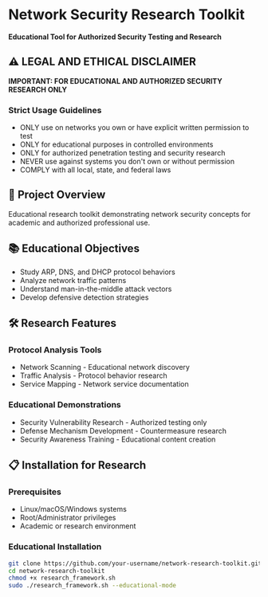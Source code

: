 # Network Security Research Toolkit
**Educational Tool for Authorized Security Testing and Research**

## ⚠️ LEGAL AND ETHICAL DISCLAIMER
**IMPORTANT: FOR EDUCATIONAL AND AUTHORIZED SECURITY RESEARCH ONLY**

### Strict Usage Guidelines
- ONLY use on networks you own or have explicit written permission to test
- ONLY for educational purposes in controlled environments
- ONLY for authorized penetration testing and security research
- NEVER use against systems you don't own or without permission
- COMPLY with all local, state, and federal laws

## 🎯 Project Overview
Educational research toolkit demonstrating network security concepts for academic and authorized professional use.

## 📚 Educational Objectives
- Study ARP, DNS, and DHCP protocol behaviors
- Analyze network traffic patterns
- Understand man-in-the-middle attack vectors
- Develop defensive detection strategies

## 🛠️ Research Features
### Protocol Analysis Tools
- Network Scanning - Educational network discovery
- Traffic Analysis - Protocol behavior research
- Service Mapping - Network service documentation

### Educational Demonstrations
- Security Vulnerability Research - Authorized testing only
- Defense Mechanism Development - Countermeasure research
- Security Awareness Training - Educational content creation

## 📋 Installation for Research
### Prerequisites
- Linux/macOS/Windows systems
- Root/Administrator privileges
- Academic or research environment

### Educational Installation
```bash
git clone https://github.com/your-username/network-research-toolkit.git
cd network-research-toolkit
chmod +x research_framework.sh
sudo ./research_framework.sh --educational-mode
